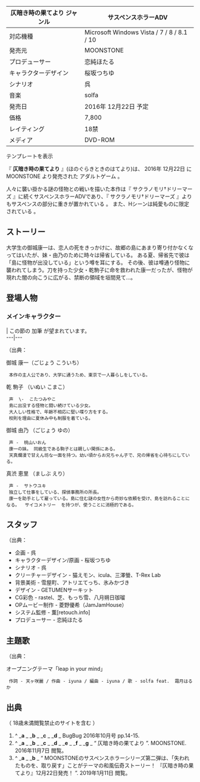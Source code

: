 仄暗き時の果てより  ジャンル  |  サスペンスホラーADV   
---|---  
対応機種  |  Microsoft Windows  Vista  /  7  /  8  /  8.1  /  10     
発売元  |  MOONSTONE   
プロデューサー  |  恋純ほたる     
キャラクターデザイン  |  桜坂つちゆ     
シナリオ  |  呉     
音楽  |  solfa     
発売日  |  2016年  12月22日  予定     
価格  |  7,800   
レイティング  |  18禁   
メディア  |  DVD-ROM   
テンプレートを表示  
  
『 **仄暗き時の果てより** 』(ほのぐらきときのはてより)は、  2016年  12月22日  に  MOONSTONE  より発売された
アダルトゲーム  。  

人々に襲い掛かる謎の怪物との戦いを描いた本作は『  サクラノモリ†ドリーマーズ  』に続くサスペンスホラーADVであり、『  サクラノモリ†ドリーマーズ
』よりもサスペンスの部分に重きが置かれている    。 また、Hシーンは純愛ものに限定されている    。

##  ストーリー  

大学生の御城康一は、恋人の死をきっかけに、故郷の島にあまり寄り付かなくなってはいたが、妹・由乃のために時々は帰省している。
ある夏、帰省先で彼は「島に怪物が出没している」という噂を耳にする。
その後、彼は噂通り怪物に襲われてしまう。刀を持った少女・乾駒子に命を救われた康一だったが、怪物が現れた闇の向こうに広がる、禁断の領域を垣間見て…。

##  登場人物  

###  メインキャラクター  

|  この節の  加筆  が望まれています。  
---|---  
  
（出典：    

御城 康一（ごじょう こういち）

     本作の主人公であり、大学に通うため、東京で一人暮らしをしている。 
    
乾 駒子 （いぬい こまこ）

     声  \-  こたつみやこ 
     島に出没する怪物と闘い続けている少女。 
     大人しい性格で、年齢不相応に堅い喋り方をする。 
     校則を理由に夏休み中も制服を着ている。 
    
御城 由乃 （ごじょう ゆの）

     声 -  桃山いおん 
     康一の妹。 同級生である駒子とは親しい関係にある。 
     天真爛漫で甘えん坊な一面を持つ。幼い頃からお兄ちゃん子で、兄の帰省を心待ちにしている。 
    
真渋 恵里 （ましぶ えり）

     声 -  サトウユキ 
     独立して仕事をしている、探偵事務所の所長。 
     康一を助手として雇っている。島に住む謎の女性から奇妙な依頼を受け、島を訪れることになる。  サイコメトリー  を持つが、使うことに消極的である。 
    

##  スタッフ  

（出典：  

  * 企画 - 呉 
  * キャラクターデザイン/原画 - 桜坂つちゆ 
  * シナリオ - 呉 
  * クリーチャーデザイン - 猫えモン、icula、三澤螢、T-Rex Lab 
  * 背景美術 - 雪屋町、アトリエてっち、氷みかづき 
  * デザイン - GETUMENサーキット 
  * CG彩色 - rastel、芝、もっち雪、八月朔日珈瑠 
  * OPムービー制作 - 菱野優希（JamJamHouse） 
  * システム監修 - 薫[retouch.info] 
  * プロデューサー - 恋純ほたる 

##  主題歌  

（出典：  

オープニングテーマ「leap in your mind」

     作詞 - 天ヶ咲麗 / 作曲 - iyuna / 編曲 - iyuna / 歌 - solfa feat.  霜月はるか 

##  出典  

（  18歳未満閲覧禁止のサイトを含む  ）

  1. ^  _**a** _ _**b** _ _**c** _ _**d** _ BugBug  2016年10月号 pp.14-15. 
  2. ^  _**a** _ _**b** _ _**c** _ _**d** _ _**e** _ _**f** _ _**g** _ “  仄暗き時の果てより  ”. MOONSTONE.  2016年11月7日  閲覧。 
  3. ^  _**a** _ _**b** _ “  MOONSTONEのサスペンスホラーシリーズ第二弾は、「失われたものを、取り戻す」ことがテーマの和風伝奇ストーリー！ 『仄暗き時の果てより』12月22日発売！  ”.  2019年1月11日  閲覧。 

